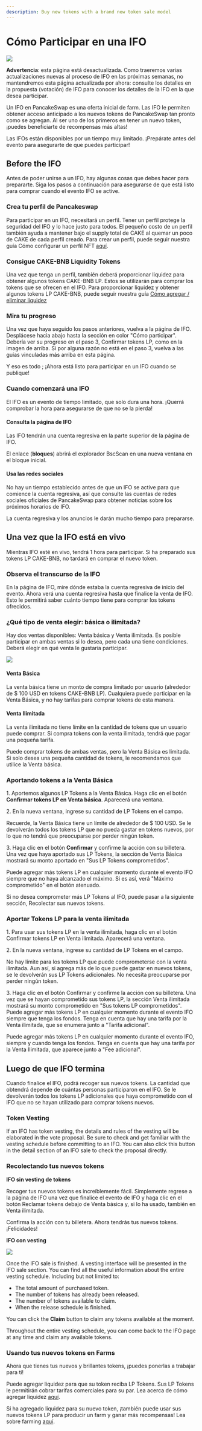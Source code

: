```yaml
---
description: Buy new tokens with a brand new token sale model
---
```


# Cómo Participar en una IFO

![](<../../.gitbook/assets/docs-masthead (5).png>)

**Advertencia**: esta página está desactualizada. Como traeremos varias actualizaciones nuevas al proceso de IFO en las próximas semanas, no mantendremos esta página actualizada por ahora: consulte los detalles en la propuesta (votación) de IFO para conocer los detalles de la IFO en la que desea participar.



Un IFO en PancakeSwap es una oferta inicial de farm. Las IFO le permiten obtener acceso anticipado a los nuevos tokens de PancakeSwap tan pronto como se agregan. Al ser uno de los primeros en tener un nuevo token, ¡puedes beneficiarte de recompensas más altas!&#x20;

Las IFOs están disponibles por un tiempo muy limitado. ¡Prepárate antes del evento para asegurarte de que puedes participar!

## **Before the IFO** <a href="#before-the-ifo" id="before-the-ifo"></a>

Antes de poder unirse a un IFO, hay algunas cosas que debes hacer para prepararte. Siga los pasos a continuación para asegurarse de que está listo para comprar cuando el evento IFO se active.

### Crea tu perfil de Pancakeswap <a href="#create-your-pancakeswap-profile" id="create-your-pancakeswap-profile"></a>

Para participar en un IFO, necesitará un perfil. Tener un perfil protege la seguridad del IFO y lo hace justo para todos. El pequeño costo de un perfil también ayuda a mantener bajo el supply total de CAKE al quemar un poco de CAKE de cada perfil creado. Para crear un perfil, puede seguir nuestra guía Cómo configurar un perfil NFT [aquí](https://docs.pancakeswap.finance/v/espanol/productos/perfil-nft-en-pancakeswap/como-crear-un-perfil).

### Consigue CAKE-BNB Liquidity Tokens <a href="#get-cake-bnb-liquidity-tokens" id="get-cake-bnb-liquidity-tokens"></a>

Una vez que tenga un perfil, también deberá proporcionar liquidez para obtener algunos tokens CAKE-BNB LP. Estos se utilizarán para comprar los tokens que se ofrecen en el IFO. Para proporcionar liquidez y obtener algunos tokens LP CAKE-BNB, puede seguir nuestra guía [Cómo agregar / eliminar liquidez](https://docs.pancakeswap.finance/v/espanol/productos/pancakeswap-exchange/anadir-remover-liquidez)

### Mira tu progreso <a href="#check-on-your-progress" id="check-on-your-progress"></a>

Una vez que haya seguido los pasos anteriores, vuelva a la página de IFO. Desplácese hacia abajo hasta la sección en color "Cómo participar". Debería ver su progreso en el paso 3, Confirmar tokens LP, como en la imagen de arriba. Si por alguna razón no está en el paso 3, vuelva a las guías vinculadas más arriba en esta página.

Y eso es todo ; ¡Ahora está listo para participar en un IFO cuando se publique!&#x20;

### Cuando comenzará una IFO <a href="#knowing-when-an-ifo-will-start" id="knowing-when-an-ifo-will-start"></a>

El IFO es un evento de tiempo limitado, que solo dura una hora. ¡Querrá comprobar la hora para asegurarse de que no se la pierda! &#x20;

#### Consulta la página de IFO <a href="#check-the-ifo-page" id="check-the-ifo-page"></a>

Las IFO tendrán una cuenta regresiva en la parte superior de la página de IFO.

El enlace (**bloques**) abrirá el explorador BscScan en una nueva ventana en el bloque inicial.&#x20;

#### Usa las redes sociales <a href="#use-social-media" id="use-social-media"></a>

No hay un tiempo establecido antes de que un IFO se active para que comience la cuenta regresiva, así que consulte las cuentas de redes sociales oficiales de PancakeSwap para obtener noticias sobre los próximos horarios de IFO.&#x20;

La cuenta regresiva y los anuncios le darán mucho tiempo para prepararse.

## **Una vez que la IFO está en vivo** <a href="#once-the-ifo-is-live" id="once-the-ifo-is-live"></a>

Mientras IFO esté en vivo, tendrá 1 hora para participar. Si ha preparado sus tokens LP CAKE-BNB, no tardará en comprar el nuevo token.

### Observa el transcurso de la IFO <a href="#checking-the-ifo-is-live" id="checking-the-ifo-is-live"></a>

En la página de IFO, mire dónde estaba la cuenta regresiva de inicio del evento. Ahora verá una cuenta regresiva hasta que finalice la venta de IFO. Esto le permitirá saber cuánto tiempo tiene para comprar los tokens ofrecidos.

### ¿Qué tipo de venta elegir: básica o ilimitada? <a href="#which-type-of-sale-should-i-choose-basic-or-unlimited" id="which-type-of-sale-should-i-choose-basic-or-unlimited"></a>

Hay dos ventas disponibles: Venta básica y Venta ilimitada. Es posible participar en ambas ventas si lo desea, pero cada una tiene condiciones. Deberá elegir en qué venta le gustaría participar.

![](https://gblobscdn.gitbook.com/assets%2F-MHREX7DHcljbY5IkjgJ%2F-M\_sb-dek5u5Z9Kg-nNX%2F-M\_u-crtBkGBQoGvkd-m%2Fimage.png?alt=media\&token=607efb40-743e-4788-a503-83bef043095f)

#### **Venta Básica** <a href="#basic-sale" id="basic-sale"></a>

La venta básica tiene un monto de compra limitado por usuario (alrededor de $ 100 USD en tokens CAKE-BNB LP). Cualquiera puede participar en la Venta Básica, y no hay tarifas para comprar tokens de esta manera.

#### **Venta Ilimitada** <a href="#unlimited-sale" id="unlimited-sale"></a>

La venta ilimitada no tiene límite en la cantidad de tokens que un usuario puede comprar. Si compra tokens con la venta ilimitada, tendrá que pagar una pequeña tarifa.&#x20;

Puede comprar tokens de ambas ventas, pero la Venta Básica es limitada. Si solo desea una pequeña cantidad de tokens, le recomendamos que utilice la Venta básica.

### **Aportando tokens a la Venta Básica** <a href="#committing-tokens-to-the-basic-sale" id="committing-tokens-to-the-basic-sale"></a>

1\. Aportemos algunos LP Tokens a la Venta Básica. Haga clic en el botón **Confirmar tokens LP en Venta básica**. Aparecerá una ventana.

2\. En la nueva ventana, ingrese su cantidad de LP Tokens en el campo.

&#x20;Recuerde, la Venta Básica tiene un límite de alrededor de $ 100 USD. Se le devolverán todos los tokens LP que no pueda gastar en tokens nuevos, por lo que no tendrá que preocuparse por perder ningún token.

3\. Haga clic en el botón **Confirmar** y confirme la acción con su billetera. Una vez que haya aportado sus LP Tokens, la sección de Venta Básica mostrará su monto aportado en "Sus LP Tokens comprometidos".

Puede agregar más tokens LP en cualquier momento durante el evento IFO siempre que no haya alcanzado el máximo. Si es así, verá "Máximo comprometido" en el botón atenuado.&#x20;

Si no desea comprometer más LP Tokens al IFO, puede pasar a la siguiente sección, Recolectar sus nuevos tokens.

### Aportar Tokens LP para la venta ilimitada <a href="#committing-lp-tokens-to-the-unlimited-sale" id="committing-lp-tokens-to-the-unlimited-sale"></a>

1\. Para usar sus tokens LP en la venta ilimitada, haga clic en el botón Confirmar tokens LP en Venta ilimitada. Aparecerá una ventana.

2\. En la nueva ventana, ingrese su cantidad de LP Tokens en el campo.



&#x20;No hay límite para los tokens LP que puede comprometerse con la venta ilimitada. Aun así, si agrega más de lo que puede gastar en nuevos tokens, se le devolverán sus LP Tokens adicionales. No necesita preocuparse por perder ningún token.

3\. Haga clic en el botón Confirmar y confirme la acción con su billetera. Una vez que se hayan comprometido sus tokens LP, la sección Venta ilimitada mostrará su monto comprometido en "Sus tokens LP comprometidos". Puede agregar más tokens LP en cualquier momento durante el evento IFO siempre que tenga los fondos. Tenga en cuenta que hay una tarifa por la Venta ilimitada, que se enumera junto a "Tarifa adicional".

Puede agregar más tokens LP en cualquier momento durante el evento IFO, siempre y cuando tenga los fondos. Tenga en cuenta que hay una tarifa por la Venta Ilimitada, que aparece junto a "Fee adicional".

## Luego de que IFO termina <a href="#after-the-ifo-has-ended" id="after-the-ifo-has-ended"></a>

Cuando finalice el IFO, podrá recoger sus nuevos tokens. La cantidad que obtendrá depende de cuántas personas participaron en el IFO. Se le devolverán todos los tokens LP adicionales que haya comprometido con el IFO que no se hayan utilizado para comprar tokens nuevos.

### Token Vesting

If an IFO has token vesting, the details and rules of the vesting will be elaborated in the vote proposal. Be sure to check and get familiar with the vesting schedule before committing to an IFO. You can also click this button in the detail section of an IFO sale to check the proposal directly.

### **Recolectando tus nuevos tokens** <a href="#collecting-your-new-tokens" id="collecting-your-new-tokens"></a>

**IFO sin vesting de tokens**

Recoger tus nuevos tokens es increíblemente fácil. Simplemente regrese a la página de IFO una vez que finalice el evento de IFO y haga clic en el botón Reclamar tokens debajo de Venta básica y, si lo ha usado, también en Venta ilimitada.

Confirma la acción con tu billetera. Ahora tendrás tus nuevos tokens. ¡Felicidades!

**IFO con vesting**

![](<../../.gitbook/assets/image (172).png>)

Once the IFO sale is finished. A vesting interface will be presented in the IFO sale section. You can find all the useful information about the entire vesting schedule. Including but not limited to:&#x20;

* The total amount of purchased token.&#x20;
* The number of tokens has already been released.&#x20;
* The number of tokens available to claim.&#x20;
* When the release schedule is finished.&#x20;

You can click the **Claim** button to claim any tokens available at the moment.

Throughout the entire vesting schedule, you can come back to the IFO page at any time and claim any available tokens.&#x20;

### Usando tus nuevos tokens en Farms <a href="#using-your-new-tokens-in-farms" id="using-your-new-tokens-in-farms"></a>

Ahora que tienes tus nuevos y brillantes tokens, ¡puedes ponerlas a trabajar para ti!&#x20;

Puede agregar liquidez para que su token reciba LP Tokens. Sus LP Tokens le permitirán cobrar tarifas comerciales para su par. Lea acerca de cómo agregar liquidez [aquí](https://docs.pancakeswap.finance/v/espanol/productos/pancakeswap-exchange/pools-de-liquidez).

&#x20;Si ha agregado liquidez para su nuevo token, ¡también puede usar sus nuevos tokens LP para producir un farm y ganar más recompensas! Lea sobre farming [aquí](https://docs.pancakeswap.finance/v/espanol/productos/yield-farming).
